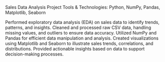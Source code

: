 Sales Data Analysis Project
Tools & Technologies: Python, NumPy, Pandas, Matplotlib, Seaborn

Performed exploratory data analysis (EDA) on sales data to identify trends, patterns, and insights.
Cleaned and processed raw CSV data, handling missing values, and outliers to ensure data accuracy.
Utilized NumPy and Pandas for efficient data manipulation and analysis.
Created visualizations using Matplotlib and Seaborn to illustrate sales trends, correlations, and distributions.
Provided actionable insights based on data to support decision-making processes.
